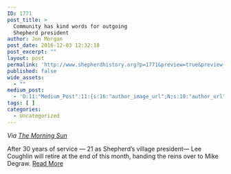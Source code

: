 ```yaml
---
ID: 1771
post_title: >
  Community has kind words for outgoing
  Shepherd president
author: Jon Morgan
post_date: 2016-12-03 12:32:18
post_excerpt: ""
layout: post
permalink: 'http://www.shepherdhistory.org?p=1771&preview=true&preview_id=1771'
published: false
wide_assets:
  - ""
medium_post:
  - 'O:11:"Medium_Post":11:{s:16:"author_image_url";N;s:10:"author_url";N;s:11:"byline_name";N;s:12:"byline_email";N;s:10:"cross_link";N;s:2:"id";N;s:21:"follower_notification";N;s:7:"license";N;s:14:"publication_id";N;s:6:"status";N;s:3:"url";N;}'
tags: [ ]
categories:
  - Uncategorized
---
```

<em>Via <a href="http://www.themorningsun.com/">The Morning Sun</a></em>

After 30 years of service — 21 as Shepherd’s village president— Lee Coughlin will retire at the end of this month, handing the reins over to Mike Degraw. <a href="http://www.themorningsun.com/general-news/20161201/community-has-kind-words-for-outgoing-shepherd-president">Read More</a>